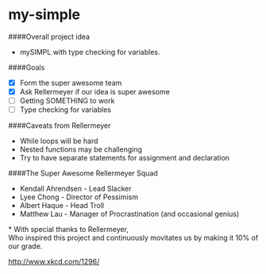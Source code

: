 my-simple
=========

####Overall project idea
* mySIMPL with type checking for variables.

####Goals
- [x] Form the super awesome team
- [x] Ask Rellermeyer if our idea is super awesome
- [ ] Getting SOMETHING to work
- [ ] Type checking for variables

####Caveats from Rellermeyer
* While loops will be hard
* Nested functions may be challenging
* Try to have separate statements for assignment and declaration

####The Super Awesome Rellermeyer Squad
* Kendall Ahrendsen - Lead Slacker
* Lyee Chong - Director of Pessimism
* Albert Haque - Head Troll
* Matthew Lau - Manager of Procrastination (and occasional genius)
<p>
* With special thanks to Rellermeyer,
<br>Who inspired this project and continuously movitates us by making it 10% of our grade.
</p>

http://www.xkcd.com/1296/

